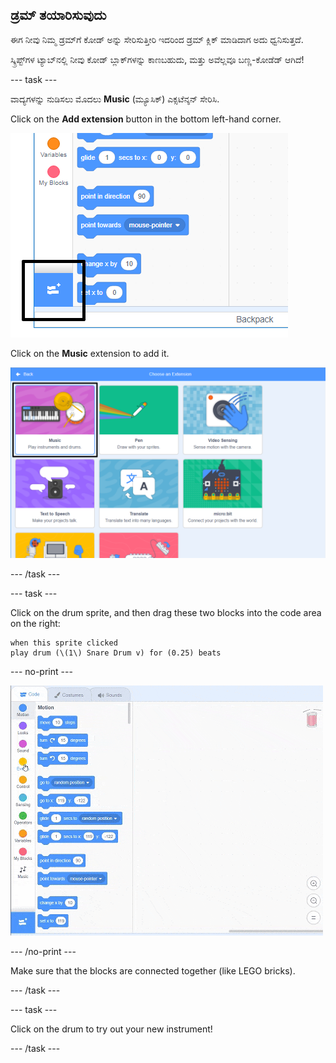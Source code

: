 ## ಡ್ರಮ್ ತಯಾರಿಸುವುದು

ಈಗ ನೀವು ನಿಮ್ಮ ಡ್ರಮ್‌ಗೆ ಕೋಡ್ ಅನ್ನು ಸೇರಿಸುತ್ತೀರಿ ಇದರಿಂದ ಡ್ರಮ್ ಕ್ಲಿಕ್ ಮಾಡಿದಾಗ ಅದು ಧ್ವನಿಸುತ್ತದೆ.

ಸ್ಕ್ರಿಪ್ಟ್‌ಗಳ ಟ್ಯಾಬ್‌ನಲ್ಲಿ ನೀವು ಕೋಡ್ ಬ್ಲಾಕ್‌ಗಳನ್ನು ಕಾಣಬಹುದು, ಮತ್ತು ಅವೆಲ್ಲವೂ ಬಣ್ಣ-ಕೋಡೆಡ್ ಆಗಿದೆ!

\--- task \---

ವಾದ್ಯಗಳನ್ನು ನುಡಿಸಲು ಮೊದಲು **Music** (ಮ್ಯೂಸಿಕ್) ಎಕ್ಸಟೆನ್ಶನ್ ಸೇರಿಸಿ.

Click on the **Add extension** button in the bottom left-hand corner.

![add extension button highlighted](images/add-extension-annotated.png)

Click on the **Music** extension to add it.

![music extension highlighted](images/click-music-annotated.png)

\--- /task \---

\--- task \---

Click on the drum sprite, and then drag these two blocks into the code area on the right:

```blocks3
when this sprite clicked
play drum (\(1\) Snare Drum v) for (0.25) beats
```

\--- no-print \---

![screenshot](images/connect-block.gif)

\--- /no-print \---

Make sure that the blocks are connected together (like LEGO bricks).

\--- /task \---

\--- task \---

Click on the drum to try out your new instrument!

\--- /task \---
